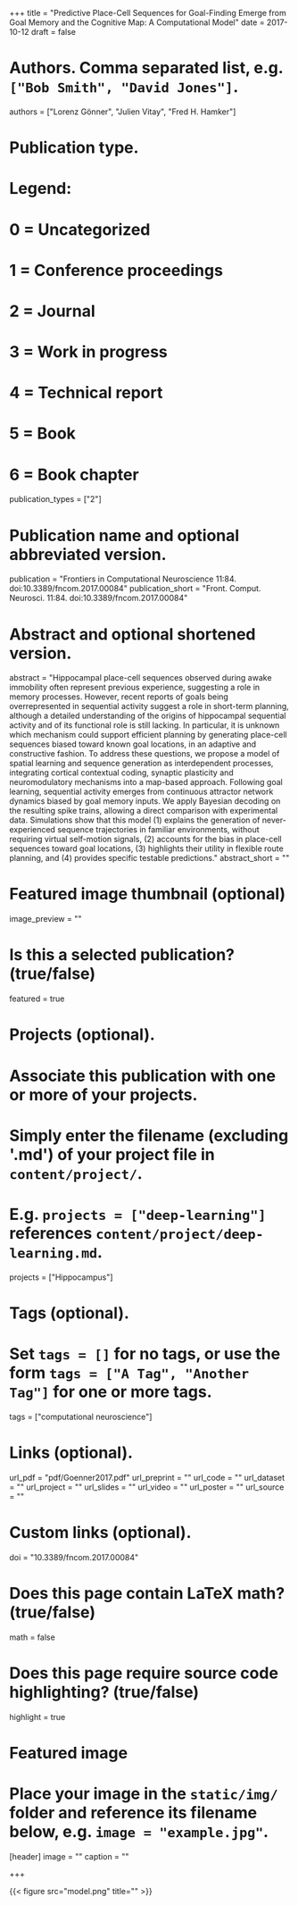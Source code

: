 +++
title = "Predictive Place-Cell Sequences for Goal-Finding Emerge from Goal Memory and the Cognitive Map: A Computational Model"
date = 2017-10-12
draft = false

# Authors. Comma separated list, e.g. `["Bob Smith", "David Jones"]`.
authors = ["Lorenz Gönner", "Julien Vitay", "Fred H. Hamker"]

# Publication type.
# Legend:
# 0 = Uncategorized
# 1 = Conference proceedings
# 2 = Journal
# 3 = Work in progress
# 4 = Technical report
# 5 = Book
# 6 = Book chapter
publication_types = ["2"]

# Publication name and optional abbreviated version.
publication = "Frontiers in Computational Neuroscience 11:84. doi:10.3389/fncom.2017.00084"
publication_short = "Front. Comput. Neurosci. 11:84. doi:10.3389/fncom.2017.00084"

# Abstract and optional shortened version.
abstract = "Hippocampal place-cell sequences observed during awake immobility often represent previous experience, suggesting a role in memory processes. However, recent reports of goals being overrepresented in sequential activity suggest a role in short-term planning, although a detailed understanding of the origins of hippocampal sequential activity and of its functional role is still lacking. In particular, it is unknown which mechanism could support efficient planning by generating place-cell sequences biased toward known goal locations, in an adaptive and constructive fashion. To address these questions, we propose a model of spatial learning and sequence generation as interdependent processes, integrating cortical contextual coding, synaptic plasticity and neuromodulatory mechanisms into a map-based approach. Following goal learning, sequential activity emerges from continuous attractor network dynamics biased by goal memory inputs. We apply Bayesian decoding on the resulting spike trains, allowing a direct comparison with experimental data. Simulations show that this model (1) explains the generation of never-experienced sequence trajectories in familiar environments, without requiring virtual self-motion signals, (2) accounts for the bias in place-cell sequences toward goal locations, (3) highlights their utility in flexible route planning, and (4) provides specific testable predictions."
abstract_short = ""

# Featured image thumbnail (optional)
image_preview = ""

# Is this a selected publication? (true/false)
featured = true

# Projects (optional).
#   Associate this publication with one or more of your projects.
#   Simply enter the filename (excluding '.md') of your project file in `content/project/`.
#   E.g. `projects = ["deep-learning"]` references `content/project/deep-learning.md`.
projects = ["Hippocampus"]

# Tags (optional).
#   Set `tags = []` for no tags, or use the form `tags = ["A Tag", "Another Tag"]` for one or more tags.
tags = ["computational neuroscience"]

# Links (optional).
url_pdf = "pdf/Goenner2017.pdf"
url_preprint = ""
url_code = ""
url_dataset = ""
url_project = ""
url_slides = ""
url_video = ""
url_poster = ""
url_source = ""

# Custom links (optional).
doi = "10.3389/fncom.2017.00084"

# Does this page contain LaTeX math? (true/false)
math = false

# Does this page require source code highlighting? (true/false)
highlight = true

# Featured image
# Place your image in the `static/img/` folder and reference its filename below, e.g. `image = "example.jpg"`.
[header]
image = ""
caption = ""

+++

{{< figure src="model.png" title="" >}}
